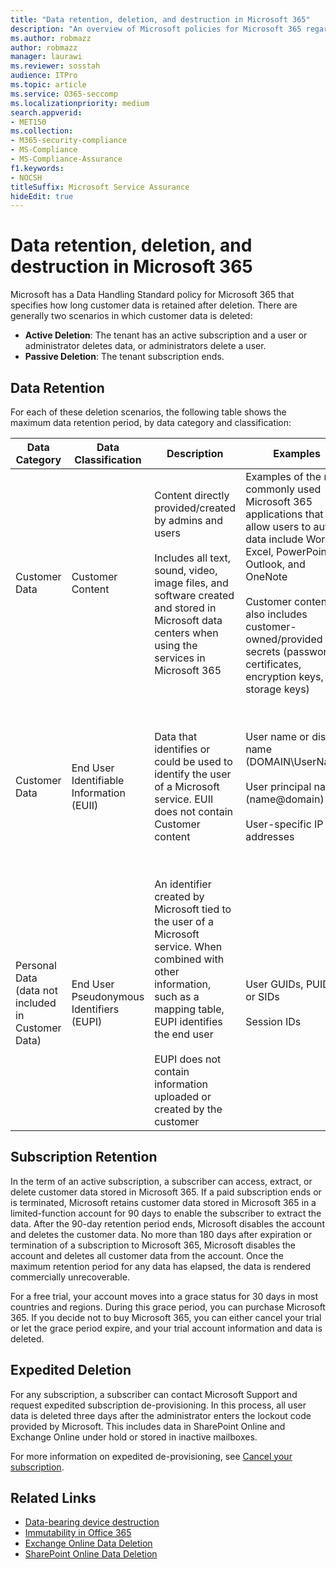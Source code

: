 ```yaml
---
title: "Data retention, deletion, and destruction in Microsoft 365"
description: "An overview of Microsoft policies for Microsoft 365 regarding data retention, deletion, and destruction."
ms.author: robmazz
author: robmazz
manager: laurawi
ms.reviewer: sosstah
audience: ITPro
ms.topic: article
ms.service: O365-seccomp
ms.localizationpriority: medium
search.appverid:
- MET150
ms.collection:
- M365-security-compliance
- MS-Compliance
- MS-Compliance-Assurance
f1.keywords:
- NOCSH
titleSuffix: Microsoft Service Assurance
hideEdit: true
---
```


# Data retention, deletion, and destruction in Microsoft 365

Microsoft has a Data Handling Standard policy for Microsoft 365 that specifies how long customer data is retained after deletion. There are generally two scenarios in which customer data is deleted:

- **Active Deletion**: The tenant has an active subscription and a user or administrator deletes data, or administrators delete a user.
- **Passive Deletion**: The tenant subscription ends.

## Data Retention

For each of these deletion scenarios, the following table shows the maximum data retention period, by data category and classification:

| Data Category | Data Classification | Description | Examples | Retention Period |
|-----------------|-----------------|-----------------|----------------------------------|-------------------------------|
| Customer Data | Customer Content| Content directly provided/created by admins and users <br><br> Includes all text, sound, video, image files, and software created and stored in Microsoft data centers when using the services in Microsoft 365 | Examples of the most commonly used Microsoft 365 applications that allow users to author data include Word, Excel, PowerPoint, Outlook, and OneNote <br><br> Customer content also includes customer-owned/provided secrets (passwords, certificates, encryption keys, storage keys) | **Active Deletion Scenario:** at most 30 days <br><br> **Passive Deletion Scenario:** at most 180 days |
| Customer Data | End User Identifiable Information (EUII) | Data that identifies or could be used to identify the user of a Microsoft service. EUII does not contain Customer content | User name or display name (DOMAIN\UserName) <br><br> User principal name (name@domain) <br><br>  User-specific IP addresses | **Active Deletion Scenario:** at most 180 days (only a tenant administrator action) <br><br> **Passive Deletion Scenario:** at most 180 days |
| Personal Data <br> (data not included in Customer Data) | End User Pseudonymous Identifiers (EUPI) | An identifier created by Microsoft tied to the user of a Microsoft service. When combined with other information, such as a mapping table, EUPI identifies the end user <br><br> EUPI does not contain information uploaded or created by the customer | User GUIDs, PUIDs, or SIDs <br><br> Session IDs | **Active Deletion Scenario:** at most 30 days <br><br> **Passive Deletion Scenario:** at most 180 days |

## Subscription Retention

In the term of an active subscription, a subscriber can access, extract, or delete customer data stored in Microsoft 365. If a paid subscription ends or is terminated, Microsoft retains customer data stored in Microsoft 365 in a limited-function account for 90 days to enable the subscriber to extract the data. After the 90-day retention period ends, Microsoft disables the account and deletes the customer data. No more than 180 days after expiration or termination of a subscription to Microsoft 365, Microsoft disables the account and deletes all customer data from the account. Once the maximum retention period for any data has elapsed, the data is rendered commercially unrecoverable.

For a free trial, your account moves into a grace status for 30 days in most countries and regions. During this grace period, you can purchase Microsoft 365. If you decide not to buy Microsoft 365, you can either cancel your trial or let the grace period expire, and your trial account information and data is deleted.

## Expedited Deletion

For any subscription, a subscriber can contact Microsoft Support and request expedited subscription de-provisioning. In this process, all user data is deleted three days after the administrator enters the lockout code provided by Microsoft. This includes data in SharePoint Online and Exchange Online under hold or stored in inactive mailboxes.

For more information on expedited de-provisioning, see [Cancel your subscription](/microsoft-365/commerce/subscriptions/cancel-your-subscription).

## Related Links

- [Data-bearing device destruction](assurance-data-bearing-device-destruction.md)
- [Immutability in Office 365](assurance-data-immutability.md)
- [Exchange Online Data Deletion](assurance-exchange-online-data-deletion.md)
- [SharePoint Online Data Deletion](assurance-sharepoint-online-data-deletion.md)
